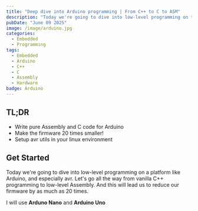 ```yaml
---
title: "Deep dive into Arduino programming | From C++ to C to ASM"
description: "Today we're going to dive into low-level programming on the Arduino platform. And make the firmware 20 times smaller!"
pubDate: "June 09 2025"
image: /image/arduino.jpg
categories:
  - Embedded
  - Programming
tags:
  - Embedded
  - Arduino
  - C++
  - C 
  - Assembly
  - Hardware
badge: Arduino
---
```


## TL;DR
- Write pure Assembly and C code for Arduino
- Make the firmware 20 times smaller!
- Setup avr utils in your linux environment

## Get Started
Today we're going to dive into low-level programming on a platform like Arduino, and especially avr.
Let's go all the way from vanilla C++ programming to low-level Assembly. 
And this will lead us to reduce our firmware by as much as 20 times.

I will use **Arduno Nano** and **Arduino Uno**
